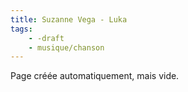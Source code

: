 ```yaml
---
title: Suzanne Vega - Luka
tags:
    - -draft
    - musique/chanson
---
```


Page créée automatiquement, mais vide.
